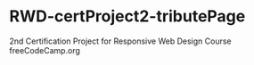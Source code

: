 # RWD-certProject2-tributePage
 2nd Certification Project for Responsive Web Design Course freeCodeCamp.org
